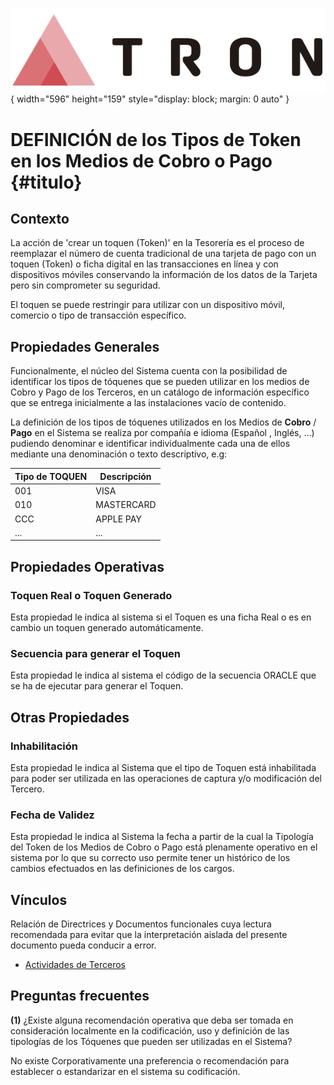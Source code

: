 ![Imagen LOGO](./00-Imagen/logo-TRON.png){ width="596" height="159" style="display: block; margin: 0 auto" }

# DEFINICIÓN de los Tipos de Token en los Medios de Cobro o Pago {#titulo}

## Contexto

La acción de 'crear un toquen (Token)' en la Tesorería es el proceso de reemplazar el número de cuenta tradicional de una tarjeta de pago con un toquen (Token) o ficha digital en las transacciones en línea y con dispositivos móviles conservando la información de los datos de la Tarjeta pero sin comprometer su seguridad. 

El toquen se puede restringir para utilizar con un dispositivo móvil, comercio o tipo de transacción específico.

## Propiedades Generales

Funcionalmente, el núcleo del Sistema cuenta con la posibilidad de identificar los tipos de tóquenes que se pueden utilizar en los medios de Cobro y Pago de los Terceros, en un catálogo de información específico que se entrega inicialmente a las instalaciones vacío de contenido.

La definición de los tipos de tóquenes utilizados en los Medios de **Cobro** / **Pago** en el Sistema se realiza por compañía e idioma (Español , Inglés, ...) pudiendo denominar e identificar individualmente cada una de ellos mediante una denominación o texto descriptivo, e.g:

| Tipo de TOQUEN            | Descripción           |
| -----------               | -----------           |
| 001                       | VISA                  | 
| 010                       | MASTERCARD            |
| CCC                       | APPLE PAY             |
| ...                       | ...                   |

## Propiedades Operativas

### **Toquen Real o Toquen Generado**

Esta propiedad le indica al sistema si el Toquen es una ficha Real o es en cambio un toquen generado automáticamente.

### **Secuencia para generar el Toquen**

Esta propiedad le indica al sistema el código de la secuencia ORACLE que se ha de ejecutar para generar el Toquen.

## Otras Propiedades

### **Inhabilitación**

Esta propiedad le indica al Sistema que el tipo de Toquen está inhabilitada para poder ser utilizada en las operaciones de captura y/o modificación del Tercero.

### **Fecha de Validez**

Esta propiedad le indica al Sistema la fecha a partir de la cual la Tipología del Token de los Medios de Cobro o Pago está plenamente operativo en el sistema por lo que su correcto uso permite tener un histórico de los cambios efectuados en las definiciones de los cargos.

## Vínculos

Relación de Directrices y Documentos funcionales cuya lectura recomendada para evitar que la interpretación aislada del presente documento pueda conducir a error.

- [Actividades de Terceros](./DEFINICION-de-Actividad.md#titulo)

## Preguntas frecuentes

**(1)** ¿Existe alguna recomendación operativa que deba ser tomada en consideración localmente en la codificación, uso y definición de las tipologías de los Tóquenes que pueden ser utilizadas en el Sistema?

No existe Corporativamente una preferencia o recomendación para establecer o estandarizar en el sistema su codificación.

[Tabla TRON: DF_THP_NWT_XX_TKD]:<>